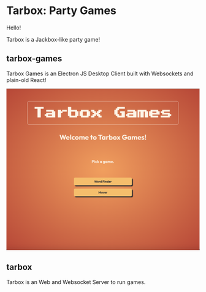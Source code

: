 # Tarbox: Party Games

Hello!

Tarbox is a Jackbox-like party game! 

## tarbox-games

Tarbox Games is an Electron JS Desktop Client built with Websockets and plain-old React!

![tarbox-desktop-image](/public/images/tarbox-games-desktop-demo.png)

## tarbox 
Tarbox is an Web and Websocket Server to run games.

